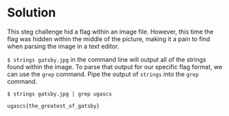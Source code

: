 # Solution

This steg challenge hid a flag within an image file. However, this time the flag was hidden within the middle of the picture, making it a pain to find when parsing the image in a text editor. 

`$ strings gatsby.jpg` in the command line will output all of the strings found within the image. To parse that output for our specific flag format, we can use the `grep` command. Pipe the output of `strings` into the `grep` command.

`$ strings gatsby.jpg | grep ugascs`

`ugascs{the_greatest_of_gatsby}`